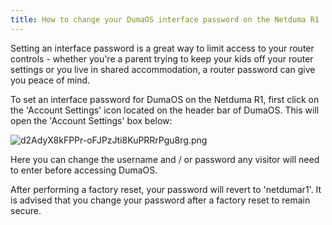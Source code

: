 ```yaml
---
title: How to change your DumaOS interface password on the Netduma R1
---
```


Setting an interface password is a great way to limit access to your router controls - whether you're a parent trying to keep your kids off your router settings or you live in shared accommodation, a router password can give you peace of mind.

To set an interface password for DumaOS on the Netduma R1, first click on the 'Account Settings' icon located on the header bar of DumaOS. This will open the 'Account Settings' box below:

![d2AdyX8kFPPr-oFJPzJti8KuPRRrPgu8rg.png](change-wifi-password-r1/d2AdyX8kFPPr-oFJPzJti8KuPRRrPgu8rg.png)

Here you can change the username and / or password any visitor will need to enter before accessing DumaOS.

After performing a factory reset, your password will revert to 'netdumar1'. It is advised that you change your password after a factory reset to remain secure.
